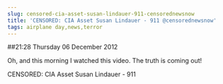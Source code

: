 ```yaml
---
slug: censored-cia-asset-susan-lindauer-911-censorednewsnow
title: 'CENSORED: CIA Asset Susan Lindauer - 911 @censorednewsnow'
tags: airplane day,news,terror
---
```


##21:28 Thursday 06 December 2012

Oh, and this morning I watched this video. The truth is coming out!


CENSORED: CIA Asset Susan Lindauer - 911



